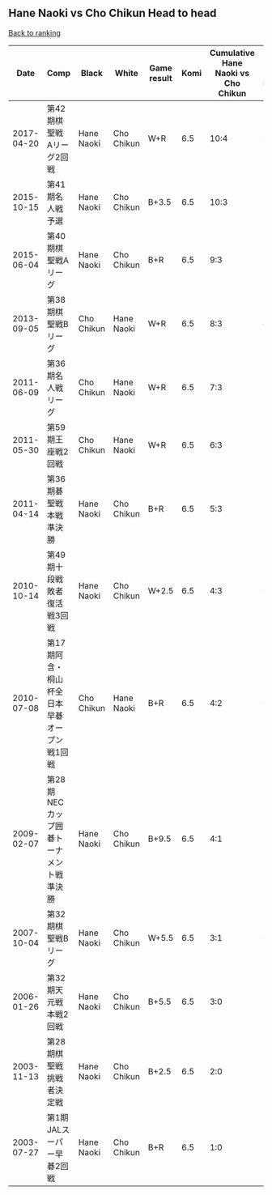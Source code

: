 ## Hane Naoki vs Cho Chikun Head to head

[Back to ranking](../../index.md)




| **Date** | **Comp** | **Black** | **White** | **Game result** | **Komi** | **Cumulative Hane Naoki vs Cho Chikun** | **Hane Naoki streak** | **Cho Chikun streak** | 
| --- | --- | --- | --- | --- | --- | --- | --- | --- |
| 2017-04-20 | 第42期棋聖戦　Aリーグ2回戦 | Hane Naoki | Cho Chikun | W+R | 6.5 | 10:4 | 0 | 1 | 
| 2015-10-15 | 第41期名人戦予選 | Hane Naoki | Cho Chikun | B+3.5 | 6.5 | 10:3 | 6 | 0 | 
| 2015-06-04 | 第40期棋聖戦Aリーグ | Hane Naoki | Cho Chikun | B+R | 6.5 | 9:3 | 5 | 0 | 
| 2013-09-05 | 第38期棋聖戦Bリーグ | Cho Chikun | Hane Naoki | W+R | 6.5 | 8:3 | 4 | 0 | 
| 2011-06-09 | 第36期名人戦リーグ | Cho Chikun | Hane Naoki | W+R | 6.5 | 7:3 | 3 | 0 | 
| 2011-05-30 | 第59期王座戦2回戦 | Cho Chikun | Hane Naoki | W+R | 6.5 | 6:3 | 2 | 0 | 
| 2011-04-14 | 第36期碁聖戦本戦準決勝 | Hane Naoki | Cho Chikun | B+R | 6.5 | 5:3 | 1 | 0 | 
| 2010-10-14 | 第49期十段戦敗者復活戦3回戦 | Hane Naoki | Cho Chikun | W+2.5 | 6.5 | 4:3 | 0 | 2 | 
| 2010-07-08 | 第17期阿含・桐山杯全日本早碁オープン戦1回戦 | Cho Chikun | Hane Naoki | B+R | 6.5 | 4:2 | 0 | 1 | 
| 2009-02-07 | 第28期NECカップ囲碁トーナメント戦準決勝 | Hane Naoki | Cho Chikun | B+9.5 | 6.5 | 4:1 | 1 | 0 | 
| 2007-10-04 | 第32期棋聖戦Bリーグ | Hane Naoki | Cho Chikun | W+5.5 | 6.5 | 3:1 | 0 | 1 | 
| 2006-01-26 | 第32期天元戦本戦2回戦 | Hane Naoki | Cho Chikun | B+5.5 | 6.5 | 3:0 | 3 | 0 | 
| 2003-11-13 | 第28期棋聖戦挑戦者決定戦 | Hane Naoki | Cho Chikun | B+2.5 | 6.5 | 2:0 | 2 | 0 | 
| 2003-07-27 | 第1期JALスーパー早碁2回戦 | Hane Naoki | Cho Chikun | B+R | 6.5 | 1:0 | 1 | 0 |




